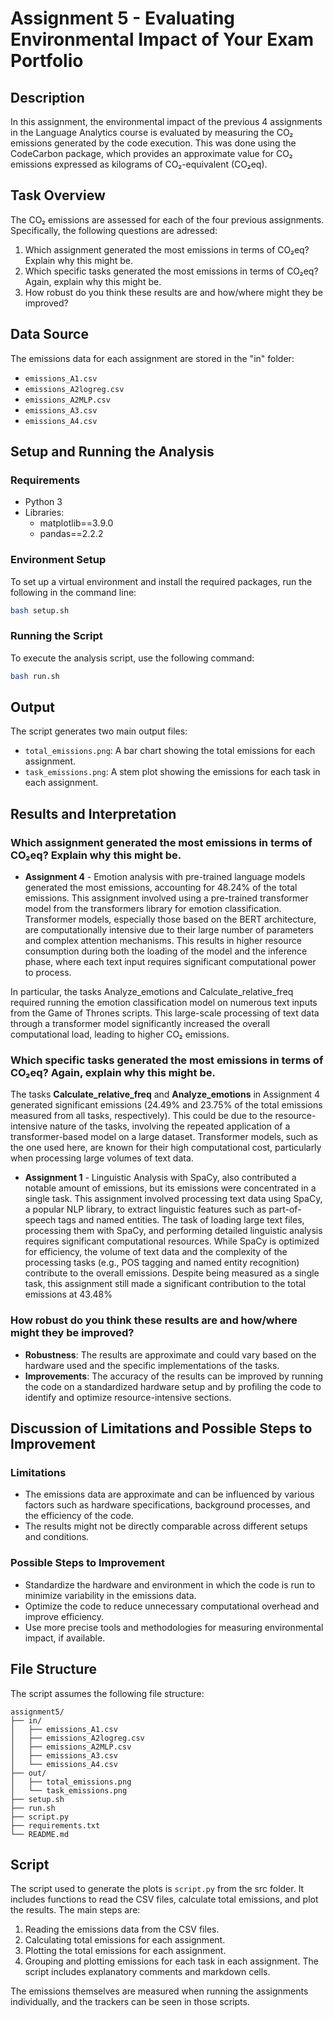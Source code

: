 
# Assignment 5 - Evaluating Environmental Impact of Your Exam Portfolio

## Description

In this assignment, the environmental impact of the previous 4 assignments in the Language Analytics course is evaluated by measuring the CO₂ emissions generated by the code execution. This was done using the CodeCarbon package, which provides an approximate value for CO₂ emissions expressed as kilograms of CO₂-equivalent (CO₂eq).

## Task Overview

 The CO₂ emissions are assessed for each of the four previous assignments. Specifically, the following questions are adressed:
1. Which assignment generated the most emissions in terms of CO₂eq? Explain why this might be.
2. Which specific tasks generated the most emissions in terms of CO₂eq? Again, explain why this might be.
3. How robust do you think these results are and how/where might they be improved?

## Data Source

The emissions data for each assignment are stored in the "in" folder:
- `emissions_A1.csv`
- `emissions_A2logreg.csv`
- `emissions_A2MLP.csv`
- `emissions_A3.csv`
- `emissions_A4.csv`

## Setup and Running the Analysis

### Requirements

- Python 3
- Libraries: 
  - matplotlib==3.9.0
  - pandas==2.2.2

### Environment Setup

To set up a virtual environment and install the required packages, run the following in the command line:
```bash
bash setup.sh
```

### Running the Script

To execute the analysis script, use the following command:
```bash
bash run.sh
```

## Output

The script generates two main output files:
- `total_emissions.png`: A bar chart showing the total emissions for each assignment.
- `task_emissions.png`: A stem plot showing the emissions for each task in each assignment.


## Results and Interpretation

### Which assignment generated the most emissions in terms of CO₂eq? Explain why this might be.

- **Assignment 4** - Emotion analysis with pre-trained language models generated the most emissions, accounting for 48.24% of the total emissions. This assignment involved using a pre-trained transformer model from the transformers library for emotion classification. Transformer models, especially those based on the BERT architecture, are computationally intensive due to their large number of parameters and complex attention mechanisms. This results in higher resource consumption during both the loading of the model and the inference phase, where each text input requires significant computational power to process.

In particular, the tasks Analyze_emotions and Calculate_relative_freq required running the emotion classification model on numerous text inputs from the Game of Thrones scripts. This large-scale processing of text data through a transformer model significantly increased the overall computational load, leading to higher CO₂ emissions. 

### Which specific tasks generated the most emissions in terms of CO₂eq? Again, explain why this might be.
The tasks **Calculate_relative_freq** and **Analyze_emotions** in Assignment 4 generated significant emissions (24.49% and 23.75% of the total emissions measured from all tasks, respectively). This could be due to the resource-intensive nature of the tasks, involving the repeated application of a transformer-based model on a large dataset. Transformer models, such as the one used here, are known for their high computational cost, particularly when processing large volumes of text data.

- **Assignment 1** - Linguistic Analysis with SpaCy, also contributed a notable amount of emissions, but its emissions were concentrated in a single task. This assignment involved processing text data using SpaCy, a popular NLP library, to extract linguistic features such as part-of-speech tags and named entities. The task of loading large text files, processing them with SpaCy, and performing detailed linguistic analysis requires significant computational resources. While SpaCy is optimized for efficiency, the volume of text data and the complexity of the processing tasks (e.g., POS tagging and named entity recognition) contribute to the overall emissions. Despite being measured as a single task, this assignment still made a significant contribution to the total emissions at 43.48%

### How robust do you think these results are and how/where might they be improved?

- **Robustness**: The results are approximate and could vary based on the hardware used and the specific implementations of the tasks.
- **Improvements**: The accuracy of the results can be improved by running the code on a standardized hardware setup and by profiling the code to identify and optimize resource-intensive sections.

## Discussion of Limitations and Possible Steps to Improvement

### Limitations

- The emissions data are approximate and can be influenced by various factors such as hardware specifications, background processes, and the efficiency of the code.
- The results might not be directly comparable across different setups and conditions.

### Possible Steps to Improvement

- Standardize the hardware and environment in which the code is run to minimize variability in the emissions data.
- Optimize the code to reduce unnecessary computational overhead and improve efficiency.
- Use more precise tools and methodologies for measuring environmental impact, if available.

## File Structure

The script assumes the following file structure:
```
assignment5/
├── in/
│   ├── emissions_A1.csv
│   ├── emissions_A2logreg.csv
│   ├── emissions_A2MLP.csv
│   ├── emissions_A3.csv
│   └── emissions_A4.csv
├── out/
│   ├── total_emissions.png
│   └── task_emissions.png
├── setup.sh
├── run.sh
├── script.py
├── requirements.txt
└── README.md
```

## Script

The script used to generate the plots is `script.py` from the src folder. It includes functions to read the CSV files, calculate total emissions, and plot the results. The main steps are:
1. Reading the emissions data from the CSV files.
2. Calculating total emissions for each assignment.
3. Plotting the total emissions for each assignment.
4. Grouping and plotting emissions for each task in each assignment.
The script includes explanatory comments and markdown cells.

The emissions themselves are measured when running the assignments individually, and the trackers can be seen in those scripts. 
